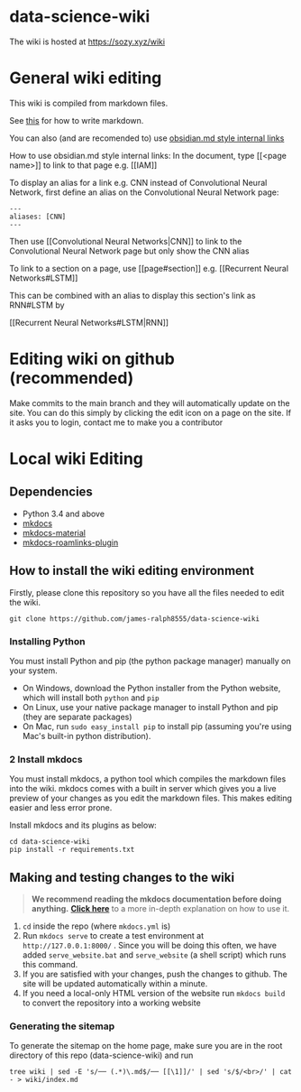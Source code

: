 # data-science-wiki

The wiki is hosted at https://sozy.xyz/wiki

# General wiki editing

This wiki is compiled from markdown files. 

See [this](https://www.markdownguide.org/basic-syntax/) for how to write markdown.

You can also (and are recomended to) use [obsidian.md style internal links](https://help.obsidian.md/How+to/Internal+link)

How to use obsidian.md style internal links:
In the document, type [[\<page name\>]] to link to that page e.g. [[IAM]]

To display an alias for a link e.g. CNN instead of Convolutional Neural Network, first define an alias on the Convolutional Neural Network page:
```
---
aliases: [CNN]
---
```
Then use [[Convolutional Neural Networks|CNN]] to link to the Convolutional Neural Network page but only show the CNN alias

To link to a section on a page, use [[page#section]] e.g.
[[Recurrent Neural Networks#LSTM]]

This can be combined with an alias to display this section's link as RNN#LSTM by

[[Recurrent Neural Networks#LSTM|RNN]]

# Editing wiki on github (recommended)

Make commits to the main branch and they will automatically update on the site.  You can do this simply by clicking the edit icon on a page on the site.  If it asks you to login, contact me to make you a contributor

# Local wiki Editing

## Dependencies
* Python 3.4 and above
* [mkdocs](https://www.mkdocs.org/)
* [mkdocs-material](https://github.com/squidfunk/mkdocs-material)
* [mkdocs-roamlinks-plugin](https://github.com/Jackiexiao/mkdocs-roamlinks-plugin)

## How to install the wiki editing environment

Firstly, please clone this repository so you have all the files needed to edit the wiki.

```
git clone https://github.com/james-ralph8555/data-science-wiki
```

### Installing Python

You must install Python and pip (the python package manager) manually on your system.

* On Windows, download the Python installer from the Python website, which will install both `python` and `pip`
* On Linux, use your native package manager to install Python and pip (they are separate packages)
* On Mac, run `sudo easy_install pip` to install pip (assuming you're using Mac's built-in python distribution).

### 2 Install mkdocs

You must install mkdocs, a python tool which compiles the markdown files into the wiki. mkdocs comes with a built in server which gives you a live preview of your changes as you edit the markdown files. This makes editing easier and less error prone.

Install mkdocs and its plugins as below:
```
cd data-science-wiki
pip install -r requirements.txt
```


## Making and testing changes to the wiki

> **We recommend reading the mkdocs documentation before doing anything.** [**Click
here**](https://www.mkdocs.org/) to a more
in-depth
explanation on how to use it.

1. ``cd`` inside the repo (where `mkdocs.yml` is)
2. Run ``mkdocs serve`` to create a test environment at ``http://127.0.0.1:8000/`` . Since you will be doing this often, we have added `serve_website.bat` and `serve_website` (a shell script) which runs this command.
3. If you are satisfied with your changes, push the changes to github.  The site will be updated automatically within a minute.
4. If you need a local-only HTML version of the website run ``mkdocs build`` to convert the repository into a working website

### Generating the sitemap
To generate the sitemap on the home page, make sure you are in the root directory of this repo (data-science-wiki) and run
```
tree wiki | sed -E 's/── (.*)\.md$/── [[\1]]/' | sed 's/$/<br>/' | cat - > wiki/index.md
```
